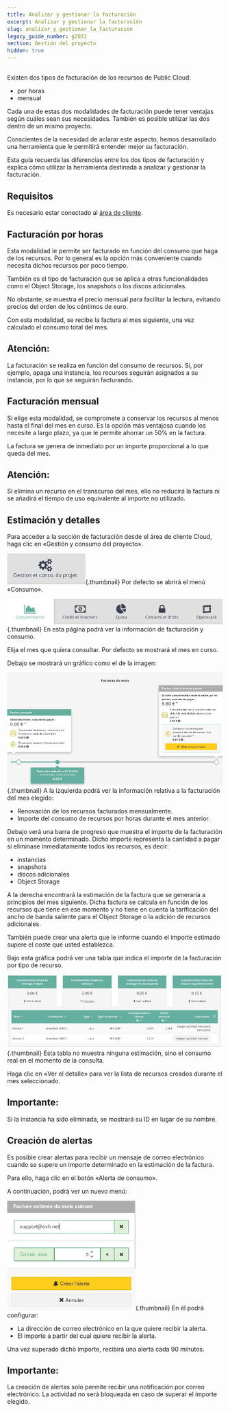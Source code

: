 ```yaml
---
title: Analizar y gestionar la facturación
excerpt: Analizar y gestionar la facturación
slug: analizar_y_gestionar_la_facturacion
legacy_guide_number: g2031
section: Gestión del proyecto
hidden: true
---
```



## 
Existen dos tipos de facturación de los recursos de Public Cloud:

- por horas
- mensual


Cada una de estas dos modalidades de facturación puede tener ventajas según cuáles sean sus necesidades. También es posible utilizar las dos dentro de un mismo proyecto.

Conscientes de la necesidad de aclarar este aspecto, hemos desarrollado una herramienta que le permitirá entender mejor su facturación.

Esta guía recuerda las diferencias entre los dos tipos de facturación y explica cómo utilizar la herramienta destinada a analizar y gestionar la facturación.


## Requisitos
Es necesario estar conectado al [área de cliente](https://www.ovh.com/manager/).


## Facturación por horas
Esta modalidad le permite ser facturado en función del consumo que haga de los recursos. Por lo general es la opción más conveniente cuando necesita dichos recursos por poco tiempo.

También es el tipo de facturación que se aplica a otras funcionalidades como el Object Storage, los snapshots o los discos adicionales.

No obstante, se muestra el precio mensual para facilitar la lectura, evitando precios del orden de los céntimos de euro.

Con esta modalidad, se recibe la factura al mes siguiente, una vez calculado el consumo total del mes.

## Atención:
La facturación se realiza en función del consumo de recursos. Si, por ejemplo, apaga una instancia, los recursos seguirán asignados a su instancia, por lo que se seguirán facturando.


## Facturación mensual
Si elige esta modalidad, se compromete a conservar los recursos al menos hasta el final del mes en curso. Es la opción más ventajosa cuando los necesite a largo plazo, ya que le permite ahorrar un 50% en la factura.

La factura se genera de inmediato por un importe proporcional a lo que queda del mes.

## Atención:
Si elimina un recurso en el transcurso del mes, ello no reducirá la factura ni se añadirá el tiempo de uso equivalente al importe no utilizado.


## Estimación y detalles
Para acceder a la sección de facturación desde el área de cliente Cloud, haga clic en «Gestión y consumo del proyecto».

![](images/img_3509.jpg){.thumbnail}
Por defecto se abrirá el menú «Consumo».

![](images/img_3511.jpg){.thumbnail}
En esta página podrá ver la información de facturación y consumo.

Elija el mes que quiera consultar. Por defecto se mostrará el mes en curso.

Debajo se mostrará un gráfico como el de la imagen:

![](images/img_3507.jpg){.thumbnail}
A la izquierda podrá ver la información relativa a la facturación del mes elegido:

- Renovación de los recursos facturados mensualmente.
- Importe del consumo de recursos por horas durante el mes anterior.


Debajo verá una barra de progreso que muestra el importe de la facturación en un momento determinado. Dicho importe representa la cantidad a pagar si eliminase inmediatamente todos los recursos, es decir:

- instancias
- snapshots
- discos adicionales
- Object Storage


A la derecha encontrará la estimación de la factura que se generaría a principios del mes siguiente. Dicha factura se calcula en función de los recursos que tiene en ese momento y no tiene en cuenta la tarificación del ancho de banda saliente para el Object Storage o la adición de recursos adicionales.

También puede crear una alerta que le informe cuando el importe estimado supere el coste que usted establezca.

Bajo esta gráfica podrá ver una tabla que indica el importe de la facturación por tipo de recurso.

![](images/img_3512.jpg){.thumbnail}
Esta tabla no muestra ninguna estimación, sino el consumo real en el momento de la consulta.

Haga clic en «Ver el detalle» para ver la lista de recursos creados durante el mes seleccionado.

## Importante:
Si la instancia ha sido eliminada, se mostrará su ID en lugar de su nombre.


## Creación de alertas
Es posible crear alertas para recibir un mensaje de correo electrónico cuando se supere un importe determinado en la estimación de la factura.

Para ello, haga clic en el botón «Alerta de consumo».

A continuación, podrá ver un nuevo menú:

![](images/img_3508.jpg){.thumbnail}
En él podrá configurar:

- La dirección de correo electrónico en la que quiere recibir la alerta.
- El importe a partir del cual quiere recibir la alerta.


Una vez superado dicho importe, recibirá una alerta cada 90 minutos.

## Importante:
La creación de alertas solo permite recibir una notificación por correo electrónico. La actividad no será bloqueada en caso de superar el importe elegido.
